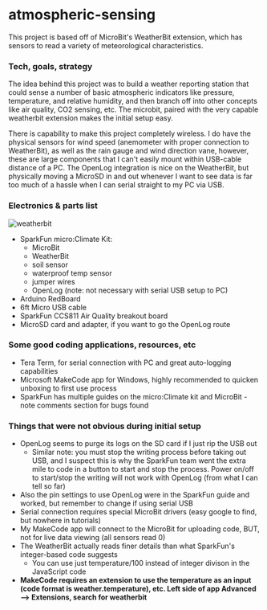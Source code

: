 # atmospheric-sensing
This project is based off of MicroBit's WeatherBit extension, which has sensors to read a variety of
meteorological characteristics.

### Tech, goals, strategy
The idea behind this project was to build a weather reporting station that could sense a 
number of basic atmospheric indicators like pressure, temperature, and relative humidity, and
then branch off into other concepts like air quality, CO2 sensing, etc.  The microbit, paired
with the very capable weatherbit extension makes the initial setup easy.

There is capability to make this project completely wireless.  I do have the physical sensors for
wind speed (anemometer with proper connection to WeatherBit), as well as the rain gauge and
wind direction vane, however, these are large components that I can't easily mount within USB-cable
distance of a PC.  The OpenLog integration is nice on the WeatherBit, but physically moving a 
MicroSD in and out whenever I want to see data is far too much of a hassle when I can serial straight
to my PC via USB.

### Electronics & parts list
![weatherbit](https://github.com/mathemacode/atmospheric-sensing/blob/master/pics/sparkfun_photo.jpg)

- SparkFun micro:Climate Kit:
    - MicroBit
    - WeatherBit
    - soil sensor
    - waterproof temp sensor
    - jumper wires
    - OpenLog (note: not necessary with serial USB setup to PC)
- Arduino RedBoard
- 6ft Micro USB cable
- SparkFun CCS811 Air Quality breakout board
- MicroSD card and adapter, if you want to go the OpenLog route

### Some good coding applications, resources, etc
- Tera Term, for serial connection with PC and great auto-logging capabilities
- Microsoft MakeCode app for Windows, highly recommended to quicken unboxing to first use process
- SparkFun has multiple guides on the micro:Climate kit and MicroBit - note comments section for bugs found

### Things that were not obvious during initial setup
- OpenLog seems to purge its logs on the SD card if I just rip the USB out
    - Similar note: you must stop the writing process before taking out USB, and I suspect this is why
    the SparkFun team went the extra mile to code in a button to start and stop the process.  Power on/off to
    start/stop the writing will not work with OpenLog (from what I can tell so far)
- Also the pin settings to use OpenLog were in the SparkFun guide and worked, but remember to change if using serial USB
- Serial connection requires special MicroBit drivers (easy google to find, but nowhere in tutorials)
- My MakeCode app will connect to the MicroBit for uploading code, BUT, not for live data viewing (all sensors read 0)
- The WeatherBit actually reads finer details than what SparkFun's integer-based code suggests
    - You can use just temperature/100 instead of integer divison in the JavaScript code
- **MakeCode requires an extension to use the temperature as an input (code format is weather.temperature), 
etc.  Left side of app Advanced --> Extensions, search for weatherbit**
